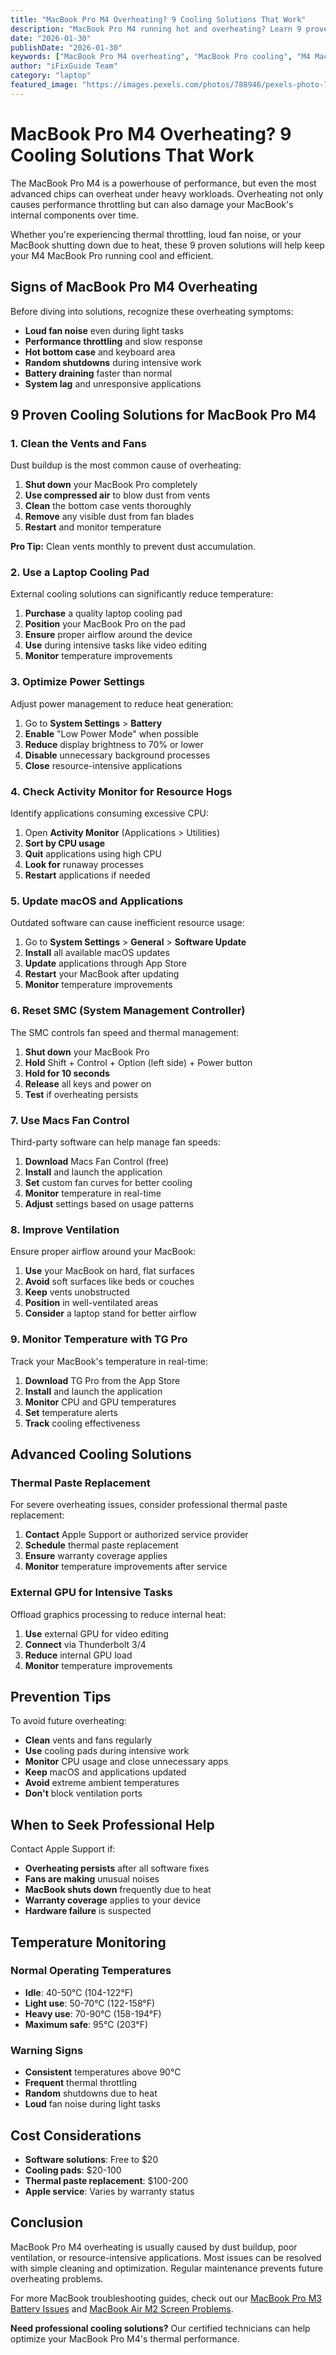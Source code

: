 ```yaml
---
title: "MacBook Pro M4 Overheating? 9 Cooling Solutions That Work"
description: "MacBook Pro M4 running hot and overheating? Learn 9 proven cooling solutions to prevent thermal throttling and extend your laptop's lifespan."
date: "2026-01-30"
publishDate: "2026-01-30"
keywords: ["MacBook Pro M4 overheating", "MacBook Pro cooling", "M4 MacBook thermal issues", "MacBook Pro temperature fix", "MacBook Pro fan problems"]
author: "iFixGuide Team"
category: "laptop"
featured_image: "https://images.pexels.com/photos/788946/pexels-photo-788946.jpeg?auto=compress&cs=tinysrgb&w=1200"
---
```


# MacBook Pro M4 Overheating? 9 Cooling Solutions That Work

The MacBook Pro M4 is a powerhouse of performance, but even the most advanced chips can overheat under heavy workloads. Overheating not only causes performance throttling but can also damage your MacBook's internal components over time.

Whether you're experiencing thermal throttling, loud fan noise, or your MacBook shutting down due to heat, these 9 proven solutions will help keep your M4 MacBook Pro running cool and efficient.

## Signs of MacBook Pro M4 Overheating

Before diving into solutions, recognize these overheating symptoms:

- **Loud fan noise** even during light tasks
- **Performance throttling** and slow response
- **Hot bottom case** and keyboard area
- **Random shutdowns** during intensive work
- **Battery draining** faster than normal
- **System lag** and unresponsive applications

## 9 Proven Cooling Solutions for MacBook Pro M4

### 1. Clean the Vents and Fans

Dust buildup is the most common cause of overheating:

1. **Shut down** your MacBook Pro completely
2. **Use compressed air** to blow dust from vents
3. **Clean** the bottom case vents thoroughly
4. **Remove** any visible dust from fan blades
5. **Restart** and monitor temperature

**Pro Tip:** Clean vents monthly to prevent dust accumulation.

### 2. Use a Laptop Cooling Pad

External cooling solutions can significantly reduce temperature:

1. **Purchase** a quality laptop cooling pad
2. **Position** your MacBook Pro on the pad
3. **Ensure** proper airflow around the device
4. **Use** during intensive tasks like video editing
5. **Monitor** temperature improvements

### 3. Optimize Power Settings

Adjust power management to reduce heat generation:

1. Go to **System Settings** > **Battery**
2. **Enable** "Low Power Mode" when possible
3. **Reduce** display brightness to 70% or lower
4. **Disable** unnecessary background processes
5. **Close** resource-intensive applications

### 4. Check Activity Monitor for Resource Hogs

Identify applications consuming excessive CPU:

1. Open **Activity Monitor** (Applications > Utilities)
2. **Sort by CPU usage**
3. **Quit** applications using high CPU
4. **Look for** runaway processes
5. **Restart** applications if needed

### 5. Update macOS and Applications

Outdated software can cause inefficient resource usage:

1. Go to **System Settings** > **General** > **Software Update**
2. **Install** all available macOS updates
3. **Update** applications through App Store
4. **Restart** your MacBook after updating
5. **Monitor** temperature improvements

### 6. Reset SMC (System Management Controller)

The SMC controls fan speed and thermal management:

1. **Shut down** your MacBook Pro
2. **Hold** Shift + Control + Option (left side) + Power button
3. **Hold for 10 seconds**
4. **Release** all keys and power on
5. **Test** if overheating persists

### 7. Use Macs Fan Control

Third-party software can help manage fan speeds:

1. **Download** Macs Fan Control (free)
2. **Install** and launch the application
3. **Set** custom fan curves for better cooling
4. **Monitor** temperature in real-time
5. **Adjust** settings based on usage patterns

### 8. Improve Ventilation

Ensure proper airflow around your MacBook:

1. **Use** your MacBook on hard, flat surfaces
2. **Avoid** soft surfaces like beds or couches
3. **Keep** vents unobstructed
4. **Position** in well-ventilated areas
5. **Consider** a laptop stand for better airflow

### 9. Monitor Temperature with TG Pro

Track your MacBook's temperature in real-time:

1. **Download** TG Pro from the App Store
2. **Install** and launch the application
3. **Monitor** CPU and GPU temperatures
4. **Set** temperature alerts
5. **Track** cooling effectiveness

## Advanced Cooling Solutions

### Thermal Paste Replacement

For severe overheating issues, consider professional thermal paste replacement:

1. **Contact** Apple Support or authorized service provider
2. **Schedule** thermal paste replacement
3. **Ensure** warranty coverage applies
4. **Monitor** temperature improvements after service

### External GPU for Intensive Tasks

Offload graphics processing to reduce internal heat:

1. **Use** external GPU for video editing
2. **Connect** via Thunderbolt 3/4
3. **Reduce** internal GPU load
4. **Monitor** temperature improvements

## Prevention Tips

To avoid future overheating:

- **Clean** vents and fans regularly
- **Use** cooling pads during intensive work
- **Monitor** CPU usage and close unnecessary apps
- **Keep** macOS and applications updated
- **Avoid** extreme ambient temperatures
- **Don't** block ventilation ports

## When to Seek Professional Help

Contact Apple Support if:

- **Overheating persists** after all software fixes
- **Fans are making** unusual noises
- **MacBook shuts down** frequently due to heat
- **Warranty coverage** applies to your device
- **Hardware failure** is suspected

## Temperature Monitoring

### Normal Operating Temperatures
- **Idle**: 40-50°C (104-122°F)
- **Light use**: 50-70°C (122-158°F)
- **Heavy use**: 70-90°C (158-194°F)
- **Maximum safe**: 95°C (203°F)

### Warning Signs
- **Consistent** temperatures above 90°C
- **Frequent** thermal throttling
- **Random** shutdowns due to heat
- **Loud** fan noise during light tasks

## Cost Considerations

- **Software solutions**: Free to $20
- **Cooling pads**: $20-100
- **Thermal paste replacement**: $100-200
- **Apple service**: Varies by warranty status

## Conclusion

MacBook Pro M4 overheating is usually caused by dust buildup, poor ventilation, or resource-intensive applications. Most issues can be resolved with simple cleaning and optimization. Regular maintenance prevents future overheating problems.

For more MacBook troubleshooting guides, check out our [MacBook Pro M3 Battery Issues](/troubleshooting/laptop/macbook-pro-m3-battery-draining-fast) and [MacBook Air M2 Screen Problems](/troubleshooting/laptop/macbook-air-m2-screen-flickering).

**Need professional cooling solutions?** Our certified technicians can help optimize your MacBook Pro M4's thermal performance.


